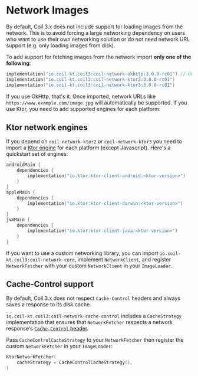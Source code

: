 # Network Images

By default, Coil 3.x does not include support for loading images from the network. This is to avoid forcing a large networking dependency on users who want to use their own networking solution or do not need network URL support (e.g. only loading images from disk).

To add support for fetching images from the network import **only one of the following**:

```kotlin
implementation("io.coil-kt.coil3:coil-network-okhttp:3.0.0-rc01") // Only available on Android/JVM.
implementation("io.coil-kt.coil3:coil-network-ktor2:3.0.0-rc01")
implementation("io.coil-kt.coil3:coil-network-ktor3:3.0.0-rc01")
```

If you use OkHttp, that's it. Once imported, network URLs like `https://www.example.com/image.jpg` will automatically be supported. If you use Ktor, you need to add supported engines for each platform:

## Ktor network engines

If you depend on `coil-network-ktor2` or `coil-network-ktor3` you need to import a [Ktor engine](https://ktor.io/docs/client-engines.html) for each platform (except Javascript). Here's a quickstart set of engines:

```kotlin
androidMain {
    dependencies {
        implementation("io.ktor:ktor-client-android:<ktor-version>")
    }
}
appleMain {
    dependencies {
        implementation("io.ktor:ktor-client-darwin:<ktor-version>")
    }
}
jvmMain {
    dependencies {
        implementation("io.ktor:ktor-client-java:<ktor-version>")
    }
}
```

If you want to use a custom networking library, you can import `io.coil-kt.coil3:coil-network-core`, implement `NetworkClient`, and register `NetworkFetcher` with your custom `NetworkClient` in your `ImageLoader`.

## Cache-Control support

By default, Coil 3.x does not respect `Cache-Control` headers and always saves a response to its disk cache.

`io.coil-kt.coil3:coil-network-cache-control` includes a `CacheStrategy` implementation that ensures that `NetworkFetcher` respects a network response's [`Cache-Control` header](https://developer.mozilla.org/en-US/docs/Web/HTTP/Headers/Cache-Control).

Pass `CacheControlCacheStrategy` to your `NetworkFetcher` then register the custom `NetworkFetcher` in your `ImageLoader`:

```kotlin
KtorNetworkFetcher(
    cacheStrategy = CacheControlCacheStrategy(),
)
```
